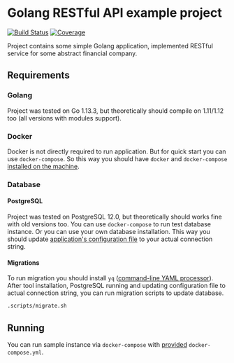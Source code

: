 # Golang RESTful API example project
[![Build Status](https://travis-ci.org/Toshik1978/go-rest-api.svg?branch=master)](https://travis-ci.org/Toshik1978/go-rest-api)
[![Coverage](https://codecov.io/gh/Toshik1978/go-rest-api/branch/master/graph/badge.svg)](https://codecov.io/gh/Toshik1978/go-rest-api)

Project contains some simple Golang application, implemented RESTful service for some abstract financial company.

## Requirements

### Golang

Project was tested on Go 1.13.3, but theoretically should compile on 1.11/1.12 too (all versions with modules support).

### Docker

Docker is not directly required to run application. But for quick start you can use `docker-compose`.
So this way you should have `docker` and `docker-compose` [installed on the machine](https://docs.docker.com/install/).

### Database

#### PostgreSQL

Project was tested on PostgreSQL 12.0, but theoretically should works fine with old versions too.
You can use `docker-compose` to run test database instance. Or you can use your own database installation.
This way you should update [application's configuration file](configs/go-rest-api.conf.yaml) to your actual connection string.

#### Migrations

To run migration you should install `yq` ([command-line YAML processor](https://github.com/mikefarah/yq)).
After tool installation, PostgreSQL running and updating configuration file to actual connection string,
you can run migration scripts to update database.

```sh
.scripts/migrate.sh
```

## Running

You can run sample instance via `docker-compose` with [provided](docker-compose.yml) `docker-compose.yml`.

